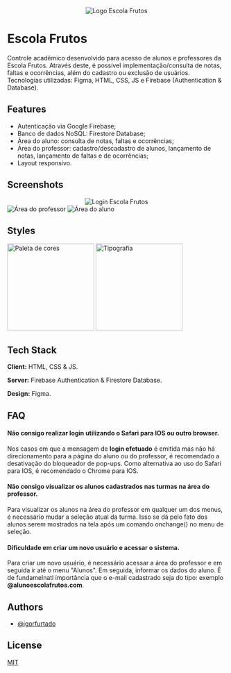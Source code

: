 <p align="center">
  <img src="https://user-images.githubusercontent.com/70289587/139695761-1c01f0ec-43a1-4503-a43a-26a32d452151.png" alt="Logo Escola Frutos"/>
</p>

# Escola Frutos

Controle acadêmico desenvolvido para acesso de alunos e professores da Escola Frutos. Através deste, é possível implementação/consulta de notas, faltas e ocorrências, além do cadastro ou exclusão de usuários. Tecnologias utilizadas: Figma, HTML, CSS, JS e Firebase (Authentication & Database).


## Features

- Autenticação via Google Firebase;
- Banco de dados NoSQL: Firestore Database;
- Área do aluno: consulta de notas, faltas e ocorrências;
- Área do professor: cadastro/descadastro de alunos, lançamento de notas, lançamento de faltas e de ocorrências;
- Layout responsivo.


## Screenshots

<div align="center">
  <img src="https://user-images.githubusercontent.com/70289587/139697322-76cbea3b-5601-46f4-adec-aa36fb3e2dd0.png" alt="Login Escola Frutos"/>
</div>
<div style="display: inline-block";>
  <img src="https://user-images.githubusercontent.com/70289587/139698175-6b409fdb-acee-48d7-9341-8e146fd9e9e9.png" alt="Área do professor"/>
    <img src="https://user-images.githubusercontent.com/70289587/139697628-f2de9368-de0c-4ec8-9200-a6f53a71f695.png" alt="Área do aluno"/>
</div>



## Styles
<div style="display: inline-block";>
  <img style="width:200px;" src="https://user-images.githubusercontent.com/70289587/139697938-747e75ae-2753-4bbb-810f-84de28199c6d.png" alt="Paleta de cores"/>
    <img style="width:200px;" src="https://user-images.githubusercontent.com/70289587/139697963-88ece69e-820a-49e7-8753-4aa399bdbea5.png" alt="Tipografia"/>
</div>


## Tech Stack

**Client:** HTML, CSS & JS.

**Server:** Firebase Authentication & Firestore Database.

**Design:** Figma.


## FAQ

#### Não consigo realizar login utilizando o Safari para IOS ou outro browser.

Nos casos em que a mensagem de **login efetuado** é emitida mas não há direcionamento para a página do aluno ou do professor, é recomendado a desativação do bloqueador de pop-ups. Como alternativa ao uso do Safari para IOS, é recomendado o Chrome para IOS.

#### Não consigo visualizar os alunos cadastrados nas turmas na área do professor.

Para visualizar os alunos na área do professor em qualquer um dos menus, é necessário mudar a seleção atual da turma. Isso se dá pelo fato dos alunos serem mostrados na tela após um comando onchange() no menu de seleção.

#### Dificuldade em criar um novo usuário e acessar o sistema.

Para criar um novo usuário, é necessário acessar a área do professor e em seguida ir até o menu "Alunos". Em seguida, informar os dados do aluno. É de fundamelnatl importância que o e-mail cadastrado seja do tipo: exemplo **@alunoescolafrutos.com**.



## Authors

- [@igorfurtado](https://github.com/igorfurtado)


## License

[MIT](https://choosealicense.com/licenses/mit/)

